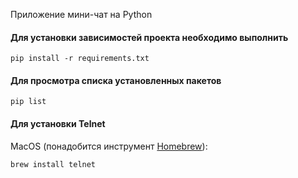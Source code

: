 Приложение мини-чат на Python

#### Для установки зависимостей проекта необходимо выполнить

```
pip install -r requirements.txt
```

#### Для просмотра списка установленных пакетов

```
pip list
```

#### Для установки Telnet

MacOS (понадобится инструмент [Homebrew](https://brew.sh/)):
```
brew install telnet
```
